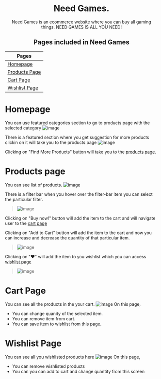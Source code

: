 
  
<div align="center" >

# Need Games.
  
Need Games is an ecommerce website where you can buy all gaming things. NEED GAMES IS ALL YOU NEED!
  


## Pages included in Need Games
| Pages         |
|---------------|
| [Homepage](https://need-games-zoef.netlify.app/)     |
| [Products Page](https://need-games-zoef.netlify.app/products)  |
| [Cart Page](https://need-games-zoef.netlify.app/myCart)  |
| [Wishlist Page](https://need-games-zoef.netlify.app/wishlist) |

    
</div>
  
  # Homepage
  You can use featured categories section to go to products page with the selected category
  ![image](https://user-images.githubusercontent.com/67889207/162228725-9e88b673-b706-40c1-bea2-7d6e5ca48e58.png)
  
  There is a featured section where you get suggestion for more products clickin on it will take you to the products page
  ![image](https://user-images.githubusercontent.com/67889207/162228998-b6ee3893-b6b6-4a7e-b16b-2b1231a7425a.png)
  
  Clicking on "Find More Products" button will take you to the [products page](https://need-games-zoef.netlify.app/products).
  
  # Products page
  You can see list of products.
  ![image](https://user-images.githubusercontent.com/67889207/162230142-dd109028-44a0-4df6-8869-010ee27ba79a.png)
  
  There is a filter bar when you hover over the filter-bar item you can select the particular filter.
  > ![image](https://user-images.githubusercontent.com/67889207/162230578-4b0d20be-a3a2-4b58-8b67-5e5f94ec7184.png)
  
  Clicking on "Buy now!" button will add the item to the cart and will navigate user to the [cart page](https://need-games-zoef.netlify.app/myCart)
  
  Clicking on "Add to Cart" button will add the item to the cart and now you can increase and decrease the quantity of that particular item.
  >![image](https://user-images.githubusercontent.com/67889207/162232552-e9ba33ae-75af-4342-8169-93a845bba7a0.png)

  Clicking on "❤️" will add the item to you wishlist which you can access [wishlist page](https://need-games-zoef.netlify.app/wishlist) 
  > ![image](https://user-images.githubusercontent.com/67889207/162232975-ccba2cf7-2510-4dc8-bb56-eb1ececde650.png)


  # Cart Page
  You can see all the products in the your cart.
  ![image](https://user-images.githubusercontent.com/67889207/162235287-7c86356e-1667-4f44-b000-e00a0d943d68.png)
  On this page,
  - You can change quanity of the selected item.
  - You can remove item from cart.
  - You can save item to wishlist from this page.
  
  # Wishlist Page
  You can see all you wishlisted products here
  ![image](https://user-images.githubusercontent.com/67889207/162237520-59a8e760-41ab-4283-b9c9-f0f11a0229b9.png)
  On this page,
  - You can remove wishlisted products 
  - You can you can add to cart and change quantity from this screen
  
  
  
  
  
  
  
  
